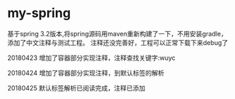 # my-spring
基于spring 3.2版本,将spring源码用maven重新构建了一下，不用安装gradle，添加了中文注释与测试工程。
注释还没完善好，工程可以正常下载下来debug了

20180423
增加了容器部分实现注释，注释查找关键字:wuyc

20180424
增加了容器部分实现注释，到默认标签的解析

20180425
默认标签解析已阅读完成，注释已添加
